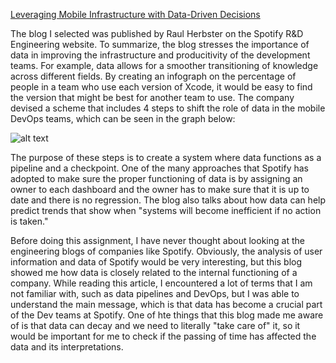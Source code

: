 
[Leveraging Mobile Infrastructure with Data-Driven Decisions](https://engineering.atspotify.com/2020/07/22/leveraging-mobile-infrastructure-with-data-driven-decisions/)

The blog I selected was published by Raul Herbster on the Spotify R&D Engineering website. To summarize, the blog stresses the importance of data in improving the infrastructure and producitivity of the development teams. For example, data allows for a smoother transitioning of knowledge across different fields. By creating an infograph on the percentage of people in a team who use each version of Xcode, it would be easy to find the version that might be best for another team to use. The company devised a scheme that includes 4 steps to shift the role of data in the mobile DevOps teams, which can be seen in the graph below: 

![alt text](https://storage.googleapis.com/rnd-atspotify/2020/07/5e716777-s0cdzvcpxy7u07425e4wbug.png)

The purpose of these steps is to create a system where data functions as a pipeline and a checkpoint. One of the many approaches that Spotify has adopted to make sure the proper functioning of data is by assigning an owner to each dashboard and the owner has to make sure that it is up to date and there is no regression. The blog also talks about how data can help predict trends that show when "systems will become inefficient if no action is taken." 

Before doing this assignment, I have never thought about looking at the engineering blogs of companies like Spotify. Obviously, the analysis of user information and data of Spotify would be very interesting, but this blog showed me how data is closely related to the internal functioning of a company. While reading this article, I encountered a lot of terms that I am not familiar with, such as data pipelines and DevOps, but I was able to understand the main message, which is that data has become a crucial part of the Dev teams at Spotify. One of hte things that this blog made me aware of is that data can decay and we need to literally "take care of" it, so it would be important for me to check if the passing of time has affected the data and its interpretations. 
